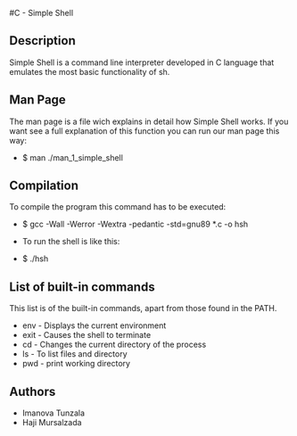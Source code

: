 #C - Simple Shell

## Description
Simple Shell is a command line interpreter developed in C language that emulates the most basic functionality of sh.

## Man Page
The man page is a file wich explains in detail how Simple Shell works. If you want see a full explanation of this function you can run our man page this way:
- $ man ./man_1_simple_shell

## Compilation
To compile the program this command has to be executed:
- $ gcc -Wall -Werror -Wextra -pedantic -std=gnu89 *.c -o hsh
* To run the shell is like this:
- $ ./hsh

## List of built-in commands
This list is of the built-in commands, apart from those found in the PATH.
- env - Displays the current environment
- exit - Causes the shell to terminate
- cd - Changes the current directory of the process
- ls - To list files and directory
- pwd - print working directory

## Authors
- Imanova Tunzala
- Haji Mursalzada
